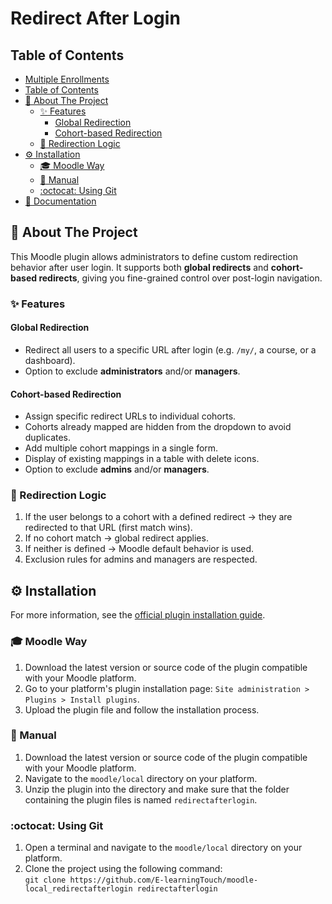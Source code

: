# Redirect After Login

## Table of Contents

- [Multiple Enrollments](#multiple-enrollments)
- [Table of Contents](#table-of-contents)
- [:bookmark_tabs: About The Project](#bookmark_tabs-about-the-project)
  - [:sparkles: Features](#sparkles-features)
    - [Global Redirection](#global-redirection)
    - [Cohort-based Redirection](#cohort-based-redirection)
  - [:repeat: Redirection Logic](#repeat-redirection-logic)
- [:gear: Installation](#gear-installation)
  - [:mortar_board: Moodle Way](#mortar_board-moodle-way)
  - [:wrench: Manual](#wrench-manual)
  - [:octocat: Using Git](#octocat-using-git)
- [:book: Documentation](#book-documentation)

## :bookmark_tabs: About The Project

This Moodle plugin allows administrators to define custom redirection behavior after user login. It supports both **global redirects** and **cohort-based redirects**, giving you fine-grained control over post-login navigation.

### :sparkles: Features

#### Global Redirection

- Redirect all users to a specific URL after login (e.g. `/my/`, a course, or a dashboard).
- Option to exclude **administrators** and/or **managers**.

#### Cohort-based Redirection

- Assign specific redirect URLs to individual cohorts.
- Cohorts already mapped are hidden from the dropdown to avoid duplicates.
- Add multiple cohort mappings in a single form.
- Display of existing mappings in a table with delete icons.
- Option to exclude **admins** and/or **managers**.

### :repeat: Redirection Logic

1. If the user belongs to a cohort with a defined redirect → they are redirected to that URL (first match wins).
2. If no cohort match → global redirect applies.
3. If neither is defined → Moodle default behavior is used.
4. Exclusion rules for admins and managers are respected.

## :gear: Installation

For more information, see the [official plugin installation guide](https://docs.moodle.org/en/Installing_plugins).

### :mortar_board: Moodle Way

1. Download the latest version or source code of the plugin compatible with your Moodle platform.
2. Go to your platform's plugin installation page: `Site administration > Plugins > Install plugins`.
3. Upload the plugin file and follow the installation process.

### :wrench: Manual

1. Download the latest version or source code of the plugin compatible with your Moodle platform.
2. Navigate to the `moodle/local` directory on your platform.
3. Unzip the plugin into the directory and make sure that the folder containing the plugin files is named `redirectafterlogin`.

### :octocat: Using Git

1. Open a terminal and navigate to the `moodle/local` directory on your platform.
2. Clone the project using the following command:  
   `git clone https://github.com/E-learningTouch/moodle-local_redirectafterlogin redirectafterlogin`
